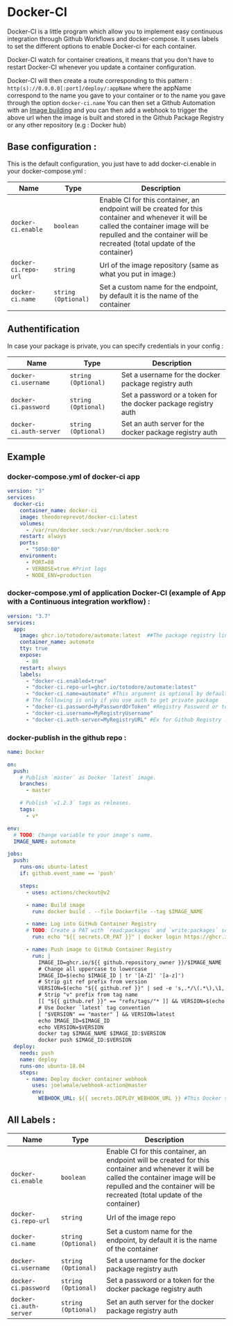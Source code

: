 # Docker-CI

Docker-CI is a little program which allow you to implement easy continuous integration through Github Workflows and docker-compose. It uses labels to set the different options to enable Docker-ci for each container.

Docker-CI watch for container creations, it means that you don't have to restart Docker-CI whenever you update a container configuration.

Docker-CI will then create a route corresponding to this pattern : ```http(s)://0.0.0.0[:port]/deploy/:appName``` where the appName correspond to the name you gave to your container or to the name you gave through the option ```docker-ci.name```
You can then set a Github Automation with an [Image building](https://github.com/actions/starter-workflows/blob/a571f2981ab5a22dfd9158f20646c2358db3654c/ci/docker-publish.yml) and you can then add a webhook to trigger the above url when the image is built and stored in the Github Package Registry or any other repository (e.g : Docker hub)

## Base configuration :
This is the default configuration, you just have to add docker-ci.enable in your docker-compose.yml :

|Name|Type|Description|
|----|----|-----------|
| ```docker-ci.enable```|```boolean```|Enable CI for this container, an endpoint will be created for this container and whenever it will be called the container image will be repulled and the container will be recreated (total update of the container)|
| ```docker-ci.repo-url```|```string```|Url of the image repository (same as what you put in image:)|
| ```docker-ci.name```|```string (Optional)```|Set a custom name for the endpoint, by default it is the name of the container|


## Authentification
In case your package is private, you can specify credentials in your config :

|Name|Type|Description|
|----|----|-----------|
| ```docker-ci.username```|```string (Optional)```|Set a username for the docker package registry auth|
| ```docker-ci.password```|```string (Optional)```|Set a password or a token for the docker package registry auth|
| ```docker-ci.auth-server```|```string (Optional)```|Set an auth server for the docker package registry auth|


## Example

### docker-compose.yml of docker-ci app
```yaml
version: "3"
services:
  docker-ci:
    container_name: docker-ci
    image: theodoreprevot/docker-ci:latest
    volumes:
      - /var/run/docker.sock:/var/run/docker.sock:ro
    restart: always
    ports:
      - "5050:80"
    environment:
      - PORT=80
      - VERBOSE=true #Print logs
      - NODE_ENV=production
```
### docker-compose.yml of application Docker-CI (example of App with a Continuous integration workflow) :
```yaml
version: "3.7"
services:
  app:
    image: ghcr.io/totodore/automate:latest  ##The package registry link
    container_name: automate
    tty: true
    expose:
      - 80
    restart: always
    labels:
      - "docker-ci.enabled=true"
      - "docker-ci.repo-url=ghcr.io/totodore/automate:latest"
      - "docker-ci.name=automate" #This argument is optional by default it is the name of the container (container_name)
      # The following is only if you use auth to get private package
      - "docker-ci.password=MyPasswordOrToken" #Registry Password or token 
      - "docker-ci.username=MyRegistryUsername"
      - "docker-ci.auth-server=MyRegistryURL" #Ex for Github Registry : https://ghcr.io or https://docker.pkg.github.com
```

### docker-publish in the github repo :
```yaml
name: Docker 

on:
  push:
    # Publish `master` as Docker `latest` image.
    branches:
      - master

    # Publish `v1.2.3` tags as releases.
    tags:
      - v*

env:
  # TODO: Change variable to your image's name.
  IMAGE_NAME: automate

jobs:
  push:
    runs-on: ubuntu-latest
    if: github.event_name == 'push'

    steps:
      - uses: actions/checkout@v2

      - name: Build image
        run: docker build . --file Dockerfile --tag $IMAGE_NAME

      - name: Log into GitHub Container Registry
      # TODO: Create a PAT with `read:packages` and `write:packages` scopes and save it as an Actions secret `CR_PAT`
        run: echo "${{ secrets.CR_PAT }}" | docker login https://ghcr.io -u ${{ github.actor }} --password-stdin

      - name: Push image to GitHub Container Registry
        run: |
          IMAGE_ID=ghcr.io/${{ github.repository_owner }}/$IMAGE_NAME
          # Change all uppercase to lowercase
          IMAGE_ID=$(echo $IMAGE_ID | tr '[A-Z]' '[a-z]')
          # Strip git ref prefix from version
          VERSION=$(echo "${{ github.ref }}" | sed -e 's,.*/\(.*\),\1,')
          # Strip "v" prefix from tag name
          [[ "${{ github.ref }}" == "refs/tags/"* ]] && VERSION=$(echo $VERSION | sed -e 's/^v//')
          # Use Docker `latest` tag convention
          [ "$VERSION" == "master" ] && VERSION=latest
          echo IMAGE_ID=$IMAGE_ID
          echo VERSION=$VERSION
          docker tag $IMAGE_NAME $IMAGE_ID:$VERSION
          docker push $IMAGE_ID:$VERSION
  deploy:
    needs: push
    name: deploy
    runs-on: ubuntu-18.04
    steps:
      - name: Deploy docker container webhook
        uses: joelwmale/webhook-action@master
        env:
          WEBHOOK_URL: ${{ secrets.DEPLOY_WEBHOOK_URL }} #This Docker secret correspond to http(s)://IP[:port]/deploy/automate
```

## All Labels :
|Name|Type|Description|
|----|----|-----------|
| ```docker-ci.enable```|```boolean```|Enable CI for this container, an endpoint will be created for this container and whenever it will be called the container image will be repulled and the container will be recreated (total update of the container)|
| ```docker-ci.repo-url```|```string```|Url of the image repo|
| ```docker-ci.name```|```string (Optional)```|Set a custom name for the endpoint, by default it is the name of the container|
| ```docker-ci.username```|```string (Optional)```|Set a username for the docker package registry auth|
| ```docker-ci.password```|```string (Optional)```|Set a password or a token for the docker package registry auth|
| ```docker-ci.auth-server```|```string (Optional)```|Set an auth server for the docker package registry auth|
